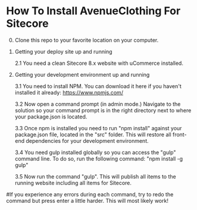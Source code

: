 How To Install AvenueClothing For Sitecore
===========================================
0. Clone this repo to your favorite location on your computer.

1. Getting your deploy site up and running

	2.1 You need a clean Sitecore 8.x website with uCommerce installed.
	
2. Getting your development environment up and running
	
	3.1 You need to install NPM. You can download it here if you haven't installed it already: https://www.npmjs.com/
	
	3.2 Now open a command prompt (in admin mode.) Navigate to the solution so your command prompt is in the right directory next to where your package.json is located.
	
	3.3 Once npm is installed you need to run "npm install" against your package.json file, located in the "src" folder. This will restore all front-end dependencies for your development environment.

	3.4 You need gulp installed globally so you can access the "gulp" command line. To do so, run the following command: "npm install -g gulp"
	
	3.5 Now run the command "gulp". This will publish all items to the running website including all items for Sitecore.

#If you experience any errors during each command, try to redo the command but press enter a little harder. This will most likely work!